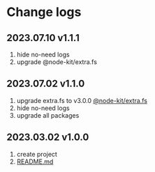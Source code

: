 # Change logs

## 2023.07.10 v1.1.1

1. hide no-need logs
2. upgrade @node-kit/extra.fs

## 2023.07.02 v1.1.0

1. upgrade extra.fs to v3.0.0 [@node-kit/extra.fs](https://github.com/saqqdy/node-kit/tree/master/packages/extra/fs)
2. hide no-need logs
3. upgrade all packages

## 2023.03.02 v1.0.0

1. create project
2. [README.md](./README.md)
